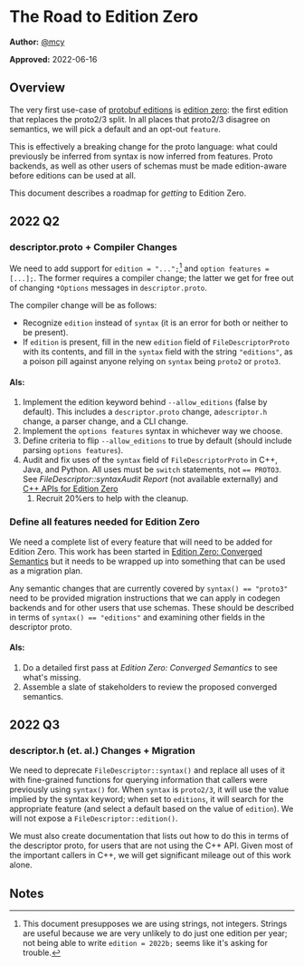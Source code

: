 # The Road to Edition Zero

**Author:** [@mcy](https://github.com/mcy)

**Approved:** 2022-06-16

## Overview

The very first use-case of [protobuf editions](what-are-protobuf-editions.md) is
[edition zero](edition-zero-converged-semantics.md): the first edition that
replaces the proto2/3 split. In all places that proto2/3 disagree on semantics,
we will pick a default and an opt-out `feature`.

This is effectively a breaking change for the proto language: what could
previously be inferred from syntax is now inferred from features. Proto
backends, as well as other users of schemas must be made edition-aware before
editions can be used at all.

This document describes a roadmap for *getting* to Edition Zero.

## 2022 Q2

### descriptor.proto + Compiler Changes

We need to add support for `edition = "...";`[^1] and `option features =
[...];`. The former requires a compiler change; the latter we get for free out
of changing `*Options` messages in `descriptor.proto`.

The compiler change will be as follows:

*   Recognize `edition` instead of `syntax` (it is an error for both or neither
    to be present).
*   If `edition` is present, fill in the new `edition` field of
    `FileDescriptorProto` with its contents, and fill in the `syntax` field with
    the string `"editions"`, as a poison pill against anyone relying on `syntax`
    being `proto2` or `proto3`.

#### AIs:

1.  Implement the edition keyword behind `--allow_editions` (false by default).
    This includes a `descriptor.proto` change, a`descriptor.h` change, a parser
    change, and a CLI change.
2.  Implement the `options features` syntax in whichever way we choose.
3.  Define criteria to flip `--allow_editions` to true by default (should
    include parsing `options features`).
4.  Audit and fix uses of the `syntax` field of `FileDescriptorProto` in C++,
    Java, and Python. All uses must be `switch` statements, not `== PROTO3`. See
    *FileDescriptor::syntaxAudit Report* (not available externally) and
    [C++ APIs for Edition Zero](cpp-apis-for-edition-zero.md)
    1.  Recruit 20%ers to help with the cleanup.

### Define all features needed for Edition Zero

We need a complete list of every feature that will need to be added for Edition
Zero. This work has been started in
[Edition Zero: Converged Semantics](edition-zero-converged-semantics.md) but it
needs to be wrapped up into something that can be used as a migration plan.

Any semantic changes that are currently covered by `syntax() == "proto3"` need
to be provided migration instructions that we can apply in codegen backends and
for other users that use schemas. These should be described in terms of
`syntax() == "editions"` and examining other fields in the descriptor proto.

#### AIs:

1.  Do a detailed first pass at *Edition Zero: Converged Semantics* to see
    what's missing.
2.  Assemble a slate of stakeholders to review the proposed converged semantics.

## 2022 Q3

### descriptor.h (et. al.) Changes + Migration

We need to deprecate `FileDescriptor::syntax()` and replace all uses of it with
fine-grained functions for querying information that callers were previously
using `syntax()` for. When `syntax` is `proto2/3`, it will use the value implied
by the syntax keyword; when set to `editions`, it will search for the
appropriate feature (and select a default based on the value of `edition`). We
will not expose a `FileDescriptor::edition()`.

We must also create documentation that lists out how to do this in terms of the
descriptor proto, for users that are not using the C++ API. Given most of the
important callers in C++, we will get significant mileage out of this work
alone.

## Notes

[^1]: This document presupposes we are using strings, not integers. Strings are
    useful because we are very unlikely to do just one edition per year; not
    being able to write `edition = 2022b;` seems like it's asking for trouble.
